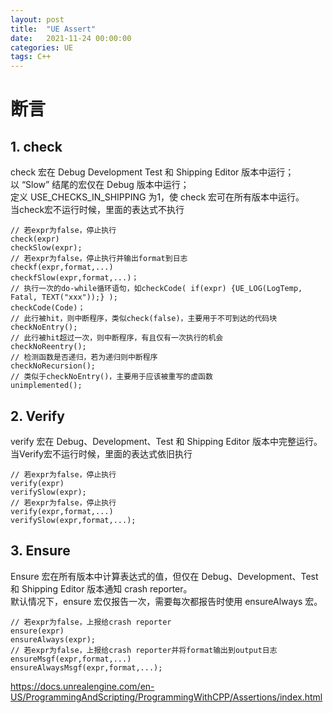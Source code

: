 ```yaml
---
layout: post
title:  "UE Assert"
date:   2021-11-24 00:00:00
categories: UE
tags: C++
---
```


# 断言
## 1. check 
check 宏在 Debug Development Test 和 Shipping Editor 版本中运行；<br>
以 “Slow” 结尾的宏仅在 Debug 版本中运行；<br>
定义 USE_CHECKS_IN_SHIPPING 为1，使 check 宏可在所有版本中运行。 <br>
当check宏不运行时候，里面的表达式不执行
~~~
// 若expr为false，停止执行
check(expr) 
checkSlow(expr);
// 若expr为false，停止执行并输出format到日志
checkf(expr,format,...) 
checkfSlow(expr,format,...)；
// 执行一次的do-while循环语句，如checkCode( if(expr) {UE_LOG(LogTemp, Fatal, TEXT("xxx"));} );
checkCode(Code)；
// 此行被hit，则中断程序，类似check(false)，主要用于不可到达的代码块
checkNoEntry();
// 此行被hit超过一次，则中断程序，有且仅有一次执行的机会
checkNoReentry();
// 检测函数是否递归，若为递归则中断程序
checkNoRecursion();
// 类似于checkNoEntry()，主要用于应该被重写的虚函数
unimplemented(); 
~~~
## 2. Verify
verify 宏在 Debug、Development、Test 和 Shipping Editor 版本中完整运行。<br>
当Verify宏不运行时候，里面的表达式依旧执行<br>
~~~
// 若expr为false，停止执行
verify(expr) 
verifySlow(expr);
// 若expr为false，停止执行
verify(expr,format,...) 
verifySlow(expr,format,...); 
~~~
## 3. Ensure
Ensure 宏在所有版本中计算表达式的值，但仅在 Debug、Development、Test 和 Shipping Editor 版本通知 crash reporter。<br>
默认情况下，ensure 宏仅报告一次，需要每次都报告时使用 ensureAlways 宏。 <br>
~~~
// 若expr为false，上报给crash reporter
ensure(expr) 
ensureAlways(expr);
// 若expr为false，上报给crash reporter并将format输出到output日志
ensureMsgf(expr,format,...) 
ensureAlwaysMsgf(expr,format,...);
~~~
https://docs.unrealengine.com/en-US/ProgrammingAndScripting/ProgrammingWithCPP/Assertions/index.html
